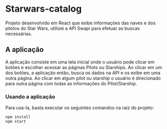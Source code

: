 # Starwars-catalog
Projeto desenvolvido em React que exibe informações das naves e dos pilotos do Star Wars, utilizei a API Swapi para efetuar as buscas necessárias.

## A aplicação
A aplicação consiste em uma tela inicial onde o usuário pode clicar em botôes e escolher acessar as páginas Pilots ou Starships. Ao clicar em um dos botões, a aplicação então, busca os dados na API e os exibe em uma outra página. Ao clicar em algum pilot ou starship o usuário é direcionado para outra página com todas as informações do Pilot/Starship.

### Usando a aplicação
Para usa-la, basta executar os seguintes comandos na raíz do projeto:
```
npm install
npm start
```
